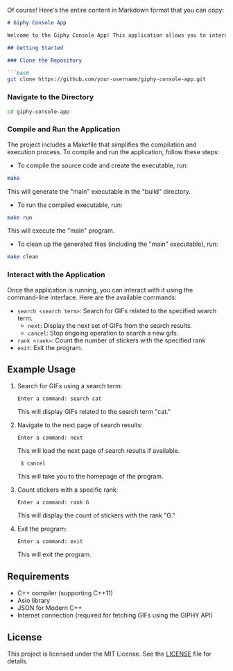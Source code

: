 Of course! Here's the entire content in Markdown format that you can copy:

```markdown
# Giphy Console App

Welcome to the Giphy Console App! This application allows you to interactively search for and view GIFs using the GIPHY API.

## Getting Started

### Clone the Repository

```bash
git clone https://github.com/your-username/giphy-console-app.git
```

### Navigate to the Directory

```bash
cd giphy-console-app
```

### Compile and Run the Application

The project includes a Makefile that simplifies the compilation and execution process. To compile and run the application, follow these steps:

- To compile the source code and create the executable, run:

```bash
make
```

This will generate the "main" executable in the "build" directory.

- To run the compiled executable, run:

```bash
make run
```

This will execute the "main" program.

- To clean up the generated files (including the "main" executable), run:

```bash
make clean
```

### Interact with the Application

Once the application is running, you can interact with it using the command-line interface. Here are the available commands:

- `search <search term>`: Search for GIFs related to the specified search term.
    -   `next`: Display the next set of GIFs from the search results.
    - `cancel`: Stop ongoing operation to search a new gifs.
- `rank <rank>`: Count the number of stickers with the specified rank
- `exit`: Exit the program.

## Example Usage

1. Search for GIFs using a search term:

   ```
   Enter a command: search cat
   ```

   This will display GIFs related to the search term "cat."

2. Navigate to the next page of search results:

   ```
   Enter a command: next
   ```

   This will load the next page of search results if available.
   ```
    $ cancel
   ```
   This will take you to the homepage of the program.

3. Count stickers with a specific rank:

   ```
   Enter a command: rank G
   ```

   This will display the count of stickers with the rank "G."

4. Exit the program:

   ```
   Enter a command: exit
   ```

   This will exit the program.



## Requirements

- C++ compiler (supporting C++11)
- Asio library
- JSON for Modern C++
- Internet connection (required for fetching GIFs using the GIPHY API)

## License

This project is licensed under the MIT License. See the [LICENSE](LICENSE) file for details.
```